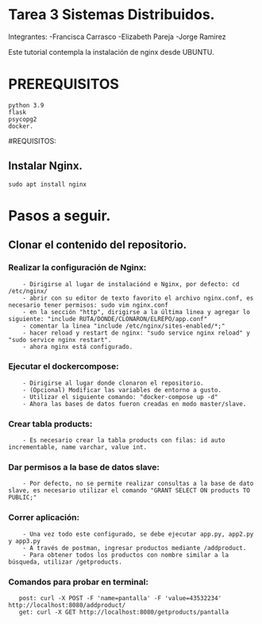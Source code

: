 # Tarea 3 Sistemas Distribuidos.

Integrantes:
-Francisca Carrasco
-Elizabeth Pareja
-Jorge Ramirez

Este tutorial contempla la instalación de nginx desde UBUNTU.

# PREREQUISITOS
```
python 3.9
flask
psycopg2
docker.
```
#REQUISITOS: 
## Instalar Nginx.
```
sudo apt install nginx
```

# Pasos a seguir.

## Clonar el contenido del repositorio.

### Realizar la configuración de Nginx: 
```
    - Dirigirse al lugar de instalaciónd e Nginx, por defecto: cd /etc/nginx/
    - abrir con su editor de texto favorito el archivo nginx.conf, es necesario tener permisos: sudo vim nginx.conf
    - en la sección "http", dirigirse a la última linea y agregar lo siguiente: "include RUTA/DONDE/CLONARON/ELREPO/app.conf"
    - comentar la linea "include /etc/nginx/sites-enabled/*;"
    - hacer reload y restart de nginx: "sudo service nginx reload" y "sudo service nginx restart".
    - ahora nginx está configurado.
```
### Ejecutar el dockercompose:
```
    - Dirigirse al lugar donde clonaron el repositorio.
    - (Opcional) Modificar las variables de entorno a gusto.
    - Utilizar el siguiente comando: "docker-compose up -d"
    - Ahora las bases de datos fueron creadas en modo master/slave.
```
### Crear tabla products:
```
    - Es necesario crear la tabla products con filas: id auto incrementable, name varchar, value int.
```
### Dar permisos a la base de datos slave:
```
    - Por defecto, no se permite realizar consultas a la base de dato slave, es necesario utilizar el comando "GRANT SELECT ON products TO PUBLIC;"
 ```
 
### Correr aplicación:
```
    - Una vez todo este configurado, se debe ejecutar app.py, app2.py y app3.py
    - A través de postman, ingresar productos mediante /addproduct.
    - Para obtener todos los productos con nombre similar a la búsqueda, utilizar /getproducts.
```
 ### Comandos para probar en terminal:
 ```
    post: curl -X POST -F 'name=pantalla' -F 'value=43532234' http://localhost:8080/addproduct/
    get: curl -X GET http://localhost:8080/getproducts/pantalla
```
  
